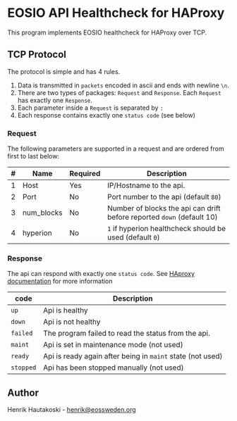 # EOSIO API Healthcheck for HAProxy

This program implements EOSIO healthcheck for HAProxy over TCP.

## TCP Protocol

The protocol is simple and has 4 rules.

1. Data is transmitted in `packets` encoded in ascii and ends with newline `\n`.
2. There are two types of packages: `Request` and `Response`. Each `Request` has exactly one `Response`.
3. Each parameter inside a `Request` is separated by `:`
4. Each response contains exactly one `status code` (see below)


### Request

The following parameters are supported in a request and are ordered from
first to last below:

| # | Name       | Required | Description                                                            |
| - | ---------- | -------- | ---------------------------------------------------------------------- |
| 1 | Host       | Yes      | IP/Hostname to the api.                                                |
| 2 | Port       | No       | Port number to the api (default `80`)                                  |
| 3 | num_blocks | No       | Number of blocks the api can drift before reported `down` (default 10) |
| 4 | hyperion   | No       | `1` if hyperion healthcheck should be used (default `0`)               |

### Response

The api can respond with exactly one `status code`.
See [HAproxy documentation](https://cbonte.github.io/haproxy-dconv/1.7/configuration.html#5.2-agent-check) for more information

| code      | Description                                                |
| --------- | ---------------------------------------------------------- |
| `up`      | Api is healthy                                             |
| `down`    | Api is not healthy                                         |
| `failed`  | The program failed to read the status from the api.        |
| `maint`   | Api is set in maintenance mode (not used)                  |
| `ready`   | Api is ready again after being in `maint` state (not used) |
| `stopped` | Api has been stopped manually (not used)                   |

## Author

Henrik Hautakoski - [henrik@eossweden.org](mailto:henrik@eossweden.org)
